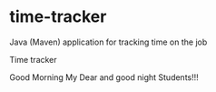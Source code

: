 # time-tracker
Java (Maven) application for tracking time on the job

Time tracker

Good Morning My Dear and good night  Students!!!
